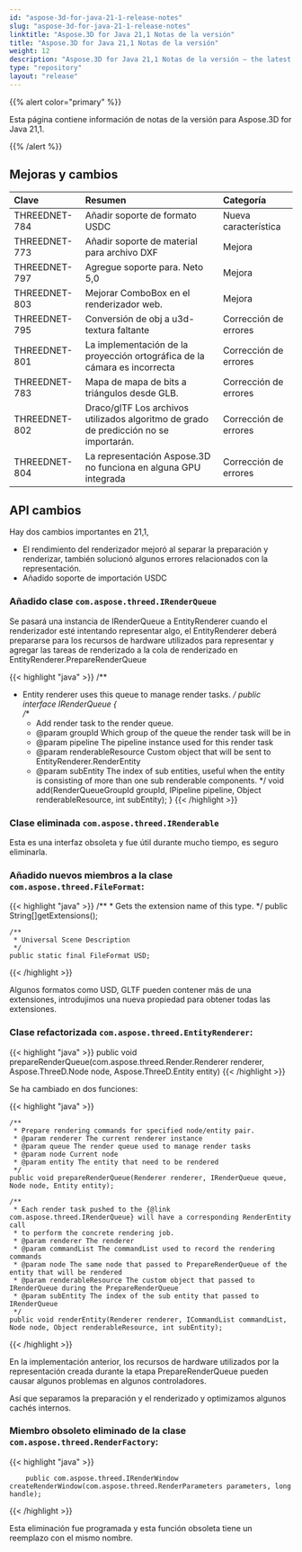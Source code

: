 ```yaml
---
id: "aspose-3d-for-java-21-1-release-notes"
slug: "aspose-3d-for-java-21-1-release-notes"
linktitle: "Aspose.3D for Java 21,1 Notas de la versión"
title: "Aspose.3D for Java 21,1 Notas de la versión"
weight: 12
description: "Aspose.3D for Java 21,1 Notas de la versión – the latest updates and fixes."
type: "repository"
layout: "release"
---
```

{{% alert color="primary" %}}

Esta página contiene información de notas de la versión para Aspose.3D for Java 21,1.

{{% /alert %}}
## **Mejoras y cambios**

|**Clave**|**Resumen**|**Categoría**|
|:- |:- |:- |
|THREEDNET-784 |Añadir soporte de formato USDC|Nueva característica|
|THREEDNET-773 |Añadir soporte de material para archivo DXF|Mejora|
|THREEDNET-797 |Agregue soporte para. Neto 5,0|Mejora|
|THREEDNET-803 |Mejorar ComboBox en el renderizador web.|Mejora|
|THREEDNET-795 |Conversión de obj a u3d-textura faltante|Corrección de errores|
|THREEDNET-801 |La implementación de la proyección ortográfica de la cámara es incorrecta|Corrección de errores|
|THREEDNET-783 |Mapa de mapa de bits a triángulos desde GLB.|Corrección de errores|
|THREEDNET-802 |Draco/glTF Los archivos utilizados algoritmo de grado de predicción no se importarán.|Corrección de errores|
|THREEDNET-804 |La representación Aspose.3D no funciona en alguna GPU integrada|Corrección de errores|



## API cambios ##

Hay dos cambios importantes en 21,1,

* El rendimiento del renderizador mejoró al separar la preparación y renderizar, también solucionó algunos errores relacionados con la representación.
* Añadido soporte de importación USDC

### Añadido clase `com.aspose.threed.IRenderQueue`

Se pasará una instancia de IRenderQueue a EntityRenderer cuando el renderizador esté intentando representar algo, el EntityRenderer deberá prepararse para los recursos de hardware utilizados para representar y agregar las tareas de renderizado a la cola de renderizado en EntityRenderer.PrepareRenderQueue


{{< highlight "java" >}}
/**
 * Entity renderer uses this queue to manage render tasks.
 */
public interface IRenderQueue
{    
    /**
     * Add render task to the render queue.
     * @param groupId Which group of the queue the render task will be in
     * @param pipeline The pipeline instance used for this render task
     * @param renderableResource Custom object that will be sent to EntityRenderer.RenderEntity
     * @param subEntity The index of sub entities, useful when the entity is consisting of more than one sub renderable components.
     */
    void add(RenderQueueGroupId groupId, IPipeline pipeline, Object renderableResource, int subEntity);
}
{{< /highlight >}}



### Clase eliminada `com.aspose.threed.IRenderable`

Esta es una interfaz obsoleta y fue útil durante mucho tiempo, es seguro eliminarla.


### Añadido nuevos miembros a la clase `com.aspose.threed.FileFormat`:

{{< highlight "java" >}}
    /**
     * Gets the extension name of this type.
     */
    public String[]getExtensions();

    /**
     * Universal Scene Description
     */
    public static final FileFormat USD;

{{< /highlight >}}

Algunos formatos como USD, GLTF pueden contener más de una extensiones, introdujimos una nueva propiedad para obtener todas las extensiones.


### Clase refactorizada `com.aspose.threed.EntityRenderer`:

{{< highlight "java" >}}
        public void prepareRenderQueue(com.aspose.threed.Render.Renderer renderer, Aspose.ThreeD.Node node, Aspose.ThreeD.Entity entity)
{{< /highlight >}}

Se ha cambiado en dos funciones:

{{< highlight "java" >}}

    /**
     * Prepare rendering commands for specified node/entity pair.
     * @param renderer The current renderer instance
     * @param queue The render queue used to manage render tasks
     * @param node Current node
     * @param entity The entity that need to be rendered
     */
    public void prepareRenderQueue(Renderer renderer, IRenderQueue queue, Node node, Entity entity);
    
    /**
     * Each render task pushed to the {@link com.aspose.threed.IRenderQueue} will have a corresponding RenderEntity call
     * to perform the concrete rendering job.
     * @param renderer The renderer
     * @param commandList The commandList used to record the rendering commands
     * @param node The same node that passed to PrepareRenderQueue of the entity that will be rendered
     * @param renderableResource The custom object that passed to IRenderQueue during the PrepareRenderQueue
     * @param subEntity The index of the sub entity that passed to IRenderQueue
     */
    public void renderEntity(Renderer renderer, ICommandList commandList, Node node, Object renderableResource, int subEntity);
{{< /highlight >}}

En la implementación anterior, los recursos de hardware utilizados por la representación creada durante la etapa PrepareRenderQueue pueden causar algunos problemas en algunos controladores.

Así que separamos la preparación y el renderizado y optimizamos algunos cachés internos.


### Miembro obsoleto eliminado de la clase `com.aspose.threed.RenderFactory`:


{{< highlight "java" >}}

        public com.aspose.threed.IRenderWindow createRenderWindow(com.aspose.threed.RenderParameters parameters, long handle);

{{< /highlight >}}

Esta eliminación fue programada y esta función obsoleta tiene un reemplazo con el mismo nombre.

